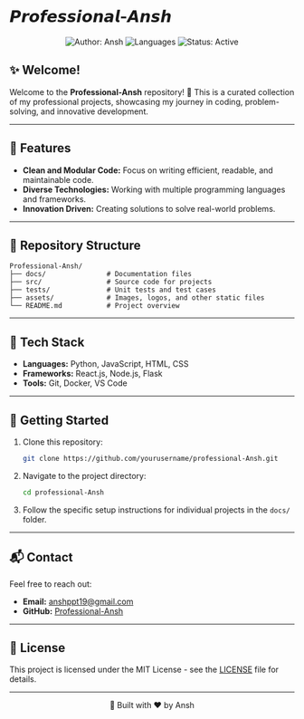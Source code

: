 # 𝙋𝙧𝙤𝙛𝙚𝙨𝙨𝙞𝙤𝙣𝙖𝙡-𝘼𝙣𝙨𝙝

<p align="center">
  <img src="https://img.shields.io/badge/Author-Ansh%20Professional-brightgreen" alt="Author: Ansh">
  <img src="https://img.shields.io/badge/Language-Multiple-blue" alt="Languages">
  <img src="https://img.shields.io/badge/Status-Active-success" alt="Status: Active">
</p>

## ✨ Welcome!
Welcome to the **Professional-Ansh** repository! 🚀 This is a curated collection of my professional projects, showcasing my journey in coding, problem-solving, and innovative development.

---

## 🌟 Features
- **Clean and Modular Code:** Focus on writing efficient, readable, and maintainable code.
- **Diverse Technologies:** Working with multiple programming languages and frameworks.
- **Innovation Driven:** Creating solutions to solve real-world problems.

---

## 📁 Repository Structure
```
Professional-Ansh/
├── docs/               # Documentation files
├── src/                # Source code for projects
├── tests/              # Unit tests and test cases
├── assets/             # Images, logos, and other static files
└── README.md           # Project overview
```

---

## 🔧 Tech Stack
- **Languages:** Python, JavaScript, HTML, CSS
- **Frameworks:** React.js, Node.js, Flask
- **Tools:** Git, Docker, VS Code

---

## 🚀 Getting Started
1. Clone this repository:
   ```bash
   git clone https://github.com/yourusername/professional-Ansh.git
   ```
2. Navigate to the project directory:
   ```bash
   cd professional-Ansh
   ```
3. Follow the specific setup instructions for individual projects in the `docs/` folder.

---

## 📬 Contact
Feel free to reach out:
- **Email:** anshppt19@gmail.com
- **GitHub:** [Professional-Ansh](https://github.com/anshu908/professional-Ansh)

---

## 📜 License
This project is licensed under the MIT License - see the [LICENSE](LICENSE) file for details.

---

<p align="center">
  🚀 Built with ❤️ by Ansh
</p>

